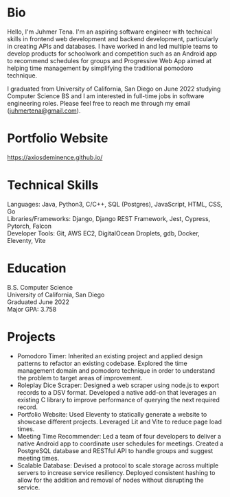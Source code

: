 # Bio
Hello, I'm Juhmer Tena. I'm an aspiring software engineer with technical skills in frontend web development and backend development, particularly in creating APIs and databases. I have worked in and led multiple teams to develop products for schoolwork and competition such as an Android app to recommend schedules for groups and Progressive Web App aimed at helping time management by simplifying the traditional pomodoro technique. 

I graduated from University of California, San Diego on June 2022 studying Computer Science BS and I am interested in full-time jobs in software engineering roles. Please feel free to reach me through my email (juhmertena@gmail.com).

# Portfolio Website
https://axiosdeminence.github.io/

# Technical Skills
Languages: Java, Python3, C/C++, SQL (Postgres), JavaScript, HTML, CSS, Go  
Libraries/Frameworks: Django, Django REST Framework, Jest, Cypress, Pytorch, Falcon  
Developer Tools: Git, AWS EC2, DigitalOcean Droplets, gdb, Docker, Eleventy, Vite  

# Education
B.S. Computer Science  
University of California, San Diego  
Graduated June 2022  
Major GPA: 3.758  

# Projects
* Pomodoro Timer: Inherited an existing project and applied design patterns to refactor an existing codebase. Explored the time management domain and pomodoro technique in order to understand the problem to target areas of improvement.
* Roleplay Dice Scraper: Designed a web scraper using node.js to export records to a DSV format. Developed a native add-on that leverages an existing C library to improve performance of querying the next required record.
* Portfolio Website: Used Eleventy to statically generate a website to showcase different projects. Leveraged Lit and Vite to reduce page load times.
* Meeting Time Recommender: Led a team of four developers to deliver a native Android app to coordinate user schedules for meetings. Created a PostgreSQL database and RESTful API to handle groups and suggest meeting times.
* Scalable Database: Devised a protocol to scale storage across multiple servers to increase service resiliency. Deployed consistent hashing to allow for the addition and removal of nodes without disrupting the service.
